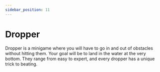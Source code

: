```yaml
---
sidebar_position: 11
---
```


# Dropper

Dropper is a minigame where you will have to go in and out of obstacles without hitting them. Your goal will be to land in the water at the very bottom. They range from easy to expert, and every dropper has a unique trick to beating.
